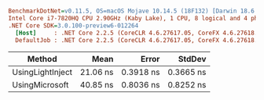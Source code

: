 ``` ini

BenchmarkDotNet=v0.11.5, OS=macOS Mojave 10.14.5 (18F132) [Darwin 18.6.0]
Intel Core i7-7820HQ CPU 2.90GHz (Kaby Lake), 1 CPU, 8 logical and 4 physical cores
.NET Core SDK=3.0.100-preview6-012264
  [Host]     : .NET Core 2.2.5 (CoreCLR 4.6.27617.05, CoreFX 4.6.27618.01), 64bit RyuJIT
  DefaultJob : .NET Core 2.2.5 (CoreCLR 4.6.27617.05, CoreFX 4.6.27618.01), 64bit RyuJIT


```
|           Method |     Mean |     Error |    StdDev |
|----------------- |---------:|----------:|----------:|
| UsingLightInject | 21.06 ns | 0.3918 ns | 0.3665 ns |
|   UsingMicrosoft | 40.85 ns | 0.8036 ns | 0.8252 ns |
